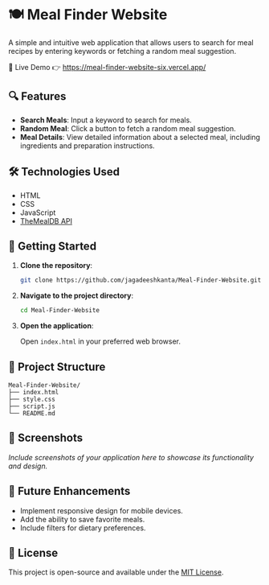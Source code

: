 # 🍽️ Meal Finder Website

A simple and intuitive web application that allows users to search for meal recipes by entering keywords or fetching a random meal suggestion.

🚀 Live Demo
👉 https://meal-finder-website-six.vercel.app/

## 🔍 Features

- **Search Meals**: Input a keyword to search for meals.
- **Random Meal**: Click a button to fetch a random meal suggestion.
- **Meal Details**: View detailed information about a selected meal, including ingredients and preparation instructions.

## 🛠️ Technologies Used

- HTML
- CSS
- JavaScript
- [TheMealDB API](https://www.themealdb.com/api.php)

## 🚀 Getting Started

1. **Clone the repository**:

   ```bash
   git clone https://github.com/jagadeeshkanta/Meal-Finder-Website.git
   ```

2. **Navigate to the project directory**:

   ```bash
   cd Meal-Finder-Website
   ```

3. **Open the application**:

   Open `index.html` in your preferred web browser.

## 📁 Project Structure

```
Meal-Finder-Website/
├── index.html
├── style.css
├── script.js
└── README.md
```

## 📸 Screenshots

*Include screenshots of your application here to showcase its functionality and design.*

## 📌 Future Enhancements

- Implement responsive design for mobile devices.
- Add the ability to save favorite meals.
- Include filters for dietary preferences.

## 📄 License

This project is open-source and available under the [MIT License](LICENSE).
